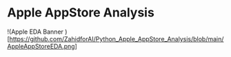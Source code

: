 # Apple AppStore Analysis
!(Apple EDA Banner )[https://github.com/ZahidforAI/Python_Apple_AppStore_Analysis/blob/main/AppleAppStoreEDA.png]
